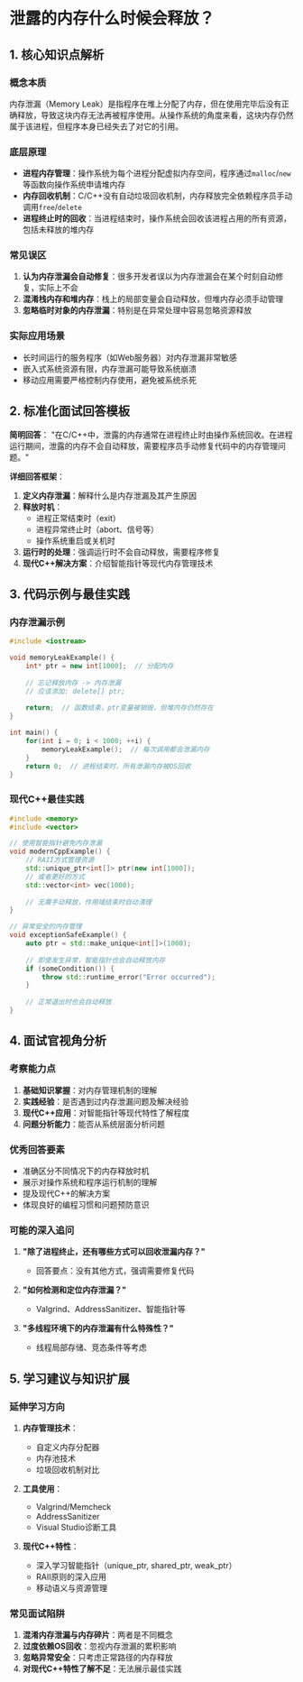 
# 泄露的内存什么时候会释放？
## 1. 核心知识点解析
### 概念本质
内存泄漏（Memory Leak）是指程序在堆上分配了内存，但在使用完毕后没有正确释放，导致这块内存无法再被程序使用。从操作系统的角度来看，这块内存仍然属于该进程，但程序本身已经失去了对它的引用。

### 底层原理
- **进程内存管理**：操作系统为每个进程分配虚拟内存空间，程序通过`malloc`/`new`等函数向操作系统申请堆内存
- **内存回收机制**：C/C++没有自动垃圾回收机制，内存释放完全依赖程序员手动调用`free`/`delete`
- **进程终止时的回收**：当进程结束时，操作系统会回收该进程占用的所有资源，包括未释放的堆内存

### 常见误区
1. **认为内存泄漏会自动修复**：很多开发者误以为内存泄漏会在某个时刻自动修复，实际上不会
2. **混淆栈内存和堆内存**：栈上的局部变量会自动释放，但堆内存必须手动管理
3. **忽略临时对象的内存泄漏**：特别是在异常处理中容易忽略资源释放

### 实际应用场景
- 长时间运行的服务程序（如Web服务器）对内存泄漏非常敏感
- 嵌入式系统资源有限，内存泄漏可能导致系统崩溃
- 移动应用需要严格控制内存使用，避免被系统杀死

## 2. 标准化面试回答模板

**简明回答**：
"在C/C++中，泄露的内存通常在进程终止时由操作系统回收。在进程运行期间，泄露的内存不会自动释放，需要程序员手动修复代码中的内存管理问题。"

**详细回答框架**：
1. **定义内存泄漏**：解释什么是内存泄漏及其产生原因
2. **释放时机**：
   - 进程正常结束时（exit）
   - 进程异常终止时（abort、信号等）
   - 操作系统重启或关机时
3. **运行时的处理**：强调运行时不会自动释放，需要程序修复
4. **现代C++解决方案**：介绍智能指针等现代内存管理技术

## 3. 代码示例与最佳实践

### 内存泄漏示例
```cpp
#include <iostream>

void memoryLeakExample() {
    int* ptr = new int[1000];  // 分配内存
    
    // 忘记释放内存 -> 内存泄漏
    // 应该添加: delete[] ptr;
    
    return;  // 函数结束，ptr变量被销毁，但堆内存仍然存在
}

int main() {
    for(int i = 0; i < 1000; ++i) {
        memoryLeakExample();  // 每次调用都会泄漏内存
    }
    return 0;  // 进程结束时，所有泄漏内存被OS回收
}
```

### 现代C++最佳实践
```cpp
#include <memory>
#include <vector>

// 使用智能指针避免内存泄漏
void modernCppExample() {
    // RAII方式管理资源
    std::unique_ptr<int[]> ptr(new int[1000]);
    // 或者更好的方式
    std::vector<int> vec(1000);
    
    // 无需手动释放，作用域结束时自动清理
}

// 异常安全的内存管理
void exceptionSafeExample() {
    auto ptr = std::make_unique<int[]>(1000);
    
    // 即使发生异常，智能指针也会自动释放内存
    if (someCondition()) {
        throw std::runtime_error("Error occurred");
    }
    
    // 正常退出时也会自动释放
}
```

## 4. 面试官视角分析

### 考察能力点
1. **基础知识掌握**：对内存管理机制的理解
2. **实践经验**：是否遇到过内存泄漏问题及解决经验
3. **现代C++应用**：对智能指针等现代特性了解程度
4. **问题分析能力**：能否从系统层面分析问题

### 优秀回答要素
- 准确区分不同情况下的内存释放时机
- 展示对操作系统和程序运行机制的理解
- 提及现代C++的解决方案
- 体现良好的编程习惯和问题预防意识

### 可能的深入追问
1. **"除了进程终止，还有哪些方式可以回收泄漏内存？"**
   - 回答要点：没有其他方式，强调需要修复代码
   
2. **"如何检测和定位内存泄漏？"**
   - Valgrind、AddressSanitizer、智能指针等
   
3. **"多线程环境下的内存泄漏有什么特殊性？"**
   - 线程局部存储、竞态条件等考虑

## 5. 学习建议与知识扩展

### 延伸学习方向
1. **内存管理技术**：
   - 自定义内存分配器
   - 内存池技术
   - 垃圾回收机制对比

2. **工具使用**：
   - Valgrind/Memcheck
   - AddressSanitizer
   - Visual Studio诊断工具

3. **现代C++特性**：
   - 深入学习智能指针（unique_ptr, shared_ptr, weak_ptr）
   - RAII原则的深入应用
   - 移动语义与资源管理

### 常见面试陷阱
1. **混淆内存泄漏与内存碎片**：两者是不同概念
2. **过度依赖OS回收**：忽视内存泄漏的累积影响
3. **忽略异常安全**：只考虑正常路径的内存释放
4. **对现代C++特性了解不足**：无法展示最佳实践
